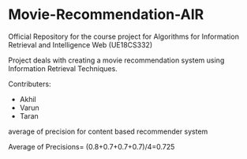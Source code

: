 # Movie-Recommendation-AIR
Official Repository for the course project for Algorithms for Information Retrieval and Intelligence Web (UE18CS332)

Project deals with creating a movie recommendation system using Information Retrieval Techniques.

Contributers:
* Akhil 
* Varun
* Taran



average of precision for content based recommender system

Average of Precisions= (0.8+0.7+0.7+0.7)/4=0.725
